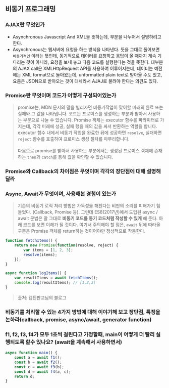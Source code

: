 ## 비동기 프로그래밍

### AJAX란 무엇인가

-   Asynchronous Javascript And XML을 뜻하는데, 부분을 나누어서 설명하려고 한다.
-   Asynchronous는 웹서버에 요청을 하는 방식을 나타낸다. 뜻을 그대로 풀어보면 `비동기적인` 이라는 뜻인데, 동기적으로 데이터를 요청하고 응답이 올 때까지 계속 기다리는 것이 아니라, 요청을 보내 놓고 다음 코드를 실행한다는 것을 뜻한다. 대부분의 AJAX call은 XMLHttpRequest API를 사용하여 이루어지는데, 데이터는 예전에는 XML format으로 돌아왔는데, unformatted plain text로 받아올 수도 있고, 요즘은 JSON으로 받아오는 것이 대세라서 AJAJ로 불려야 한다는 의견도 있다.

### Promise란 무엇이며 코드가 어떻게 구성되어있는가

> promise는, MDN 문서의 말을 빌리자면 비동기작업이 맞이할 미래의 완료 또는 실패와 그 값을 나타냅니다. 코드는 프로미스를 생성하는 부분과 받아서 사용하는 부분으로 나눌 수 있습니다. Promise 객체는 executor 함수를 파라미터로 가지는데, 각각 미래에 성공, 실패 했을 때의 값을 싸서 반환하는 역할을 합니다. executor 함수 내에서 비동기 작업을 완료한 뒤에 성공하면 `resolve`, 실패하면 `reject` 함수를 호출하여 프로미스 생성 절차를 마무리합니다. <br><br>
> 다음으로 promise를 받아서 사용하는 부분에서는 생성된 프로미스 객체에 존재하는 `then`과 `catch`를 통해 값을 확인할 수 있습니다.

### Promise와 Callback의 차이점은 무엇이며 각각의 장단점에 대해 설명해달라

### Async, Await가 무엇이며, 사용해본 경험이 있는가

> 기존의 비동기 로직 처리 방법은 가독성을 해친다는 비판의 소리를 피해가기 힘들었다. (Callback, Promise 등). 그런데 ES8(2017년)에서 도입된 async / await 문법은 말 그대로 **비동기 코드를 동기 코드처럼 작성할 수 있게** 해 준다. 아래 코드를 보면 이해가 될 것이다.
> 여기서 주의해야 할 점은, `await` 뒤에 따라올 구문은 Promise 객체를 return하는 것이어야만 정상적으로 작동한다.

```js
function fetchItems() {
	return new Promise(function(resolve, reject) {
		var items = [1, 2, 3];
		resolve(items);
	});
}

async function logItems() {
	var resultItems = await fetchItems();
	console.log(resultItems); // [1,2,3]
}
```

> 출처: 캡틴판교님의 블로그

### 비동기를 처리할 수 있는 4가지 방법에 대해 이야기해 보고 장단점, 특징을 논하라(callback, promise, async/await, generator function)

### f1, f2, f3, f4가 모두 1초씩 걸린다고 가정할때, main이 어떻게 더 빨리 실행되도록 할수 있나요? (await을 계속해서 사용하면서)

```js
async function main() {
	const a = await f1();
	const b = await f2();
	const c = await f3(b);
	const d = await f4(a, c);
	return d;
}
```
